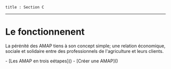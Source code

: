 	title : Section C
---
# Le fonctionnenent

La pérénité des AMAP tiens à son concept simple; une relation économique, sociale et solidaire entre des professionnels de l'agriculture et leurs clients.

<nav markdown=1>
 - [Les AMAP en trois eétapes]()
 - [Créer une AMAP]()
</nav>

